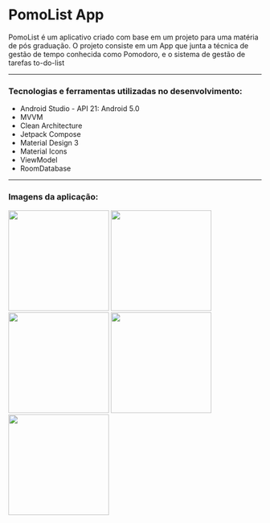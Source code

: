 # PomoList App

<p> PomoList é um aplicativo criado com base em um projeto para uma matéria de pós graduação. O projeto consiste em um App que junta a técnica de gestão de tempo conhecida como Pomodoro, e o sistema de gestão de tarefas to-do-list </p>
<hr>
<h3> Tecnologias e ferramentas utilizadas no desenvolvimento: </h3>
<ul>
  <li> Android Studio - API 21: Android 5.0 </li>
  <li> MVVM </li>  
  <li> Clean Architecture </li>
  <li> Jetpack Compose </li>
  <li> Material Design 3 </li>
  <li> Material Icons </li>
  <li> ViewModel </li> 
  <li> RoomDatabase </li>
</ul>
<hr>
<h3> Imagens da aplicação: </h3>
<div>
  <img src="https://github.com/IsaacDev2022/Pomo-List-App/assets/56280877/c19398b2-f223-4809-bf3e-03c10fb08b88.jpg" width="200px" />

  <img src="https://github.com/IsaacDev2022/Pomo-List-App/assets/56280877/6f83dcc2-9e7a-460d-a138-6bb7bf99de0b.jpg" width="200px" />

  <img src="https://github.com/IsaacDev2022/Pomo-List-App/assets/56280877/5a170e7d-e0f2-41cd-b3da-fc069ea931f0.jpg" width="200px" />

  <img src="https://github.com/IsaacDev2022/Pomo-List-App/assets/56280877/777827c7-e1f9-4891-abaa-e1466dd3477a.jpg" width="200px" />
  
  <img src="https://github.com/IsaacDev2022/Pomo-List-App/assets/56280877/0ab50b40-2b00-41f1-9029-ec3a5ab90ad7.jpg" width="200px" />
  
</div>
